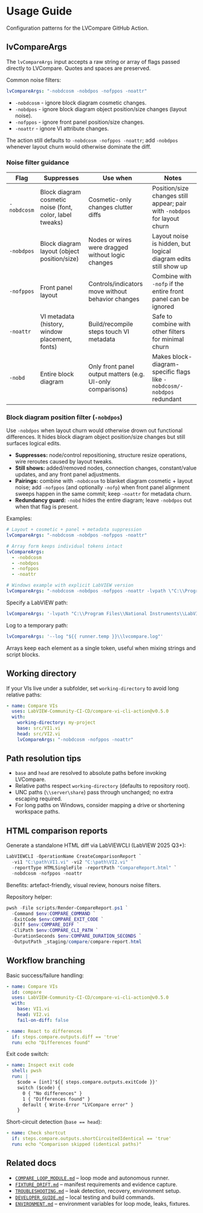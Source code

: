 <!-- markdownlint-disable-next-line MD041 -->
# Usage Guide

Configuration patterns for the LVCompare GitHub Action.

## lvCompareArgs

The `lvCompareArgs` input accepts a raw string or array of flags passed directly to LVCompare.
Quotes and spaces are preserved.

Common noise filters:

```yaml
lvCompareArgs: "-nobdcosm -nobdpos -nofppos -noattr"
```

- `-nobdcosm` - ignore block diagram cosmetic changes.
- `-nobdpos` - ignore block diagram object position/size changes (layout noise).
- `-nofppos` - ignore front panel position/size changes.
- `-noattr` - ignore VI attribute changes.

The action still defaults to `-nobdcosm -nofppos -noattr`; add `-nobdpos` whenever layout churn would otherwise dominate the diff.

### Noise filter guidance

| Flag | Suppresses | Use when | Notes |
| --- | --- | --- | --- |
| `-nobdcosm` | Block diagram cosmetic noise (font, color, label tweaks) | Cosmetic-only changes clutter diffs | Position/size changes still appear; pair with `-nobdpos` for layout churn |
| `-nobdpos` | Block diagram layout (object position/size) | Nodes or wires were dragged without logic changes | Layout noise is hidden, but logical diagram edits still show up |
| `-nofppos` | Front panel layout | Controls/indicators move without behavior changes | Combine with `-nofp` if the entire front panel can be ignored |
| `-noattr` | VI metadata (history, window placement, fonts) | Build/recompile steps touch VI metadata | Safe to combine with other filters for minimal churn |
| `-nobd` | Entire block diagram | Only front panel output matters (e.g. UI-only comparisons) | Makes block-diagram-specific flags like `-nobdcosm/-nobdpos` redundant |


### Block diagram position filter (`-nobdpos`)

Use `-nobdpos` when layout churn would otherwise drown out functional differences. It hides block diagram object
position/size changes but still surfaces logical edits.

- **Suppresses:** node/control repositioning, structure resize operations, wire reroutes caused by layout tweaks.
- **Still shows:** added/removed nodes, connection changes, constant/value updates, and any front panel adjustments.
- **Pairings:** combine with `-nobdcosm` to blanket diagram cosmetic + layout noise; add `-nofppos` (and optionally `-nofp`)
  when front panel alignment sweeps happen in the same commit; keep `-noattr` for metadata churn.
- **Redundancy guard:** `-nobd` hides the entire diagram; leave `-nobdpos` out when that flag is present.

Examples:

```yaml
# Layout + cosmetic + panel + metadata suppression
lvCompareArgs: "-nobdcosm -nobdpos -nofppos -noattr"
```

```yaml
# Array form keeps individual tokens intact
lvCompareArgs:
  - -nobdcosm
  - -nobdpos
  - -nofppos
  - -noattr
```

```yaml
# Windows example with explicit LabVIEW version
lvCompareArgs: "-nobdcosm -nobdpos -nofppos -noattr -lvpath \"C:\\Program Files\\National Instruments\\LabVIEW 2025\\LabVIEW.exe\""
```

Specify a LabVIEW path:

```yaml
lvCompareArgs: '-lvpath "C:\\Program Files\\National Instruments\\LabVIEW 2025\\LabVIEW.exe"'
```

Log to a temporary path:

```yaml
lvCompareArgs: '--log "${{ runner.temp }}\\lvcompare.log"'
```

Arrays keep each element as a single token, useful when mixing strings and script blocks.

## Working directory

If your VIs live under a subfolder, set `working-directory` to avoid long relative paths:

```yaml
- name: Compare VIs
  uses: LabVIEW-Community-CI-CD/compare-vi-cli-action@v0.5.0
  with:
    working-directory: my-project
    base: src/VI1.vi
    head: src/VI2.vi
    lvCompareArgs: "-nobdcosm -nofppos -noattr"
```

## Path resolution tips

- `base` and `head` are resolved to absolute paths before invoking LVCompare.
- Relative paths respect `working-directory` (defaults to repository root).
- UNC paths (`\\server\share`) pass through unchanged; no extra escaping required.
- For long paths on Windows, consider mapping a drive or shortening workspace paths.

## HTML comparison reports

Generate a standalone HTML diff via LabVIEWCLI (LabVIEW 2025 Q3+):

```powershell
LabVIEWCLI -OperationName CreateComparisonReport `
  -vi1 "C:\path\VI1.vi" -vi2 "C:\path\VI2.vi" `
  -reportType HTMLSingleFile -reportPath "CompareReport.html" `
  -nobdcosm -nofppos -noattr
```

Benefits: artefact-friendly, visual review, honours noise filters.

Repository helper:

```powershell
pwsh -File scripts/Render-CompareReport.ps1 `
  -Command $env:COMPARE_COMMAND `
  -ExitCode $env:COMPARE_EXIT_CODE `
  -Diff $env:COMPARE_DIFF `
  -CliPath $env:COMPARE_CLI_PATH `
  -DurationSeconds $env:COMPARE_DURATION_SECONDS `
  -OutputPath _staging/compare/compare-report.html
```

## Workflow branching

Basic success/failure handling:

```yaml
- name: Compare VIs
  id: compare
  uses: LabVIEW-Community-CI-CD/compare-vi-cli-action@v0.5.0
  with:
    base: VI1.vi
    head: VI2.vi
    fail-on-diff: false

- name: React to differences
  if: steps.compare.outputs.diff == 'true'
  run: echo "Differences found"
```

Exit code switch:

```yaml
- name: Inspect exit code
  shell: pwsh
  run: |
    $code = [int]'${{ steps.compare.outputs.exitCode }}'
    switch ($code) {
      0 { "No differences" }
      1 { "Differences found" }
      default { Write-Error "LVCompare error" }
    }
```

Short-circuit detection (`base == head`):

```yaml
- name: Check shortcut
  if: steps.compare.outputs.shortCircuitedIdentical == 'true'
  run: echo "Comparison skipped (identical paths)"
```

## Related docs

- [`COMPARE_LOOP_MODULE.md`](./COMPARE_LOOP_MODULE.md) – loop mode and autonomous runner.
- [`FIXTURE_DRIFT.md`](./FIXTURE_DRIFT.md) – manifest requirements and evidence capture.
- [`TROUBLESHOOTING.md`](./TROUBLESHOOTING.md) – leak detection, recovery, environment setup.
- [`DEVELOPER_GUIDE.md`](./DEVELOPER_GUIDE.md) – local testing and build commands.
- [`ENVIRONMENT.md`](./ENVIRONMENT.md) – environment variables for loop mode, leaks, fixtures.

